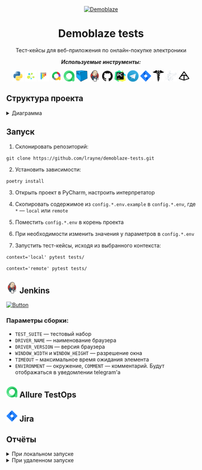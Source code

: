 <p align="center">
  <a href="https://demoblaze.com">
  <picture>
<img alt="Demoblaze" src="https://demoblaze.com/favicon.ico" width="70" height="70">
    </picture>
  </a>
</p>
<h1 align="center">
  Demoblaze tests
</h1>

<p align="center">
Тест-кейсы для веб-приложения по онлайн-покупке электроники
</p>
<p align="center"> <b><em>
Используемые инструменты:</em></b></p>
<p align="center">
<img title="Python" src="resources/icons/python.svg" height="30" width="30"/> <img title="Selene" src="resources/icons/selene.png" height="30" width="30"/>  <img title="Pytest" src="resources/icons/pytest.svg" height="30" width="30"/> <img title="Allure Report" src="resources/icons/allure-report.png" height="30" width="30"/> <img title="Allure TestOps" src="resources/icons/allure-testops.png" height="30" width="30"/> <img title="Selenoid" src="resources/icons/selenoid.png" height="30" width="30"/> <img title="Jenkins" src="resources/icons/jenkins.svg" height="30" width="30"/> <img title="GitHub" src="resources/icons/github.svg" height="30" width="30"/> <img title="Pycharm" src="resources/icons/pycharm.png" height="30" width="30"/> <img title="Telegram" src="resources/icons/telegram.png" height="30" width="30"/> <img title="Jira" src="resources/icons/jira.png" height="30" width="30"/> <img title="Requests" src="resources/icons/requests.png" height="30" width="30"/> <img title="Mimesis" src="resources/icons/mimesis.svg" height="30" width="30"/> <img title="Pydantic" src="resources/icons/pydantic.svg" height="30" width="30"/>
</p>

## Структура проекта

<details><summary>Диаграмма</summary>
<br>

```mermaid
        flowchart LR
            
        demoblaze --> tests(tests)

        demoblaze{{demoblaze-tests}} --> demoblaze_tests(demoblaze_tests)
        demoblaze_tests --> app(app.py)  

        model --> pages(pages)
        demoblaze_tests --> model(model) --> components(components)
        demoblaze_tests --> data(data) --> files(files)
        data --> other_data(...)
        model --> client(client.py)
        demoblaze_tests --> utils(utils.py)
        
        demoblaze --> settings(settings.py)
        demoblaze --> config(.config.*.env)
        demoblaze --> pyproject(pyproject.toml)
        demoblaze --> poetry(poetry.lock)

        demoblaze --> gitignore(.gitignore)
        
        demoblaze --> resources(resources) --> icons(icons)
        resources --> other_resources(...)

        demoblaze --> readme(README.md)
```
</details>

## Запуск

1. Склонировать репозиторий:

```
git clone https://github.com/lrayne/demoblaze-tests.git
```

2. Установить зависимости:

```
poetry install
```
3. Открыть проект в PyCharm, настроить интерпретатор

4. Скопировать содержимое из `config.*.env.example` в `config.*.env`, где `*` — `local` или `remote`
5. Поместить `config.*.env` в корень проекта 
6. При необходимости изменить значения у параметров в `config.*.env`

7. Запустить тест-кейсы, исходя из выбранного контекста:

```
context='local' pytest tests/
```

```
context='remote' pytest tests/
```


## <img title="Jenkins" src="resources/icons/jenkins.svg" height="30" width="30"/> Jenkins

[![Button](https://img.shields.io/badge/Открыть%20сборку-d33732)](https://jenkins.autotests.cloud/job/demoblaze-tests/)

### Параметры сборки:

- `TEST_SUITE` — тестовый набор
- `DRIVER_NAME` — наименование браузера
- `DRIVER_VERSION` — версия браузера
- `WINDOW_WIDTH` и `WINDOW_HEIGHT` — разрешение окна
- `TIMEOUT` – максимальное время ожидания элемента
- `ENVIRONMENT` — окружение, `COMMENT` — комментарий. Будут отображаться в уведомлении telegram'а



## <img title="Allure TestOps" src="resources/icons/allure-testops.png" height="30" width="30"/> Allure TestOps

## <img title="Jira" src="resources/icons/jira.png" height="30" width="30"/>  Jira


## Отчёты

<details><summary>При локальном запуске</summary>
<br>

```
allure serve allure-results/
```

В результате:

<img src="resources/allure-report-local.png">


</details>

<details><summary>При удаленном запуске</summary>

<br>[Отчёт можно посмотреть в Jenkins](https://jenkins.autotests.cloud/job/13-telegram_torsukov-unit14/10/allure/):

<img src="resources/allure-report-remote.gif">

<br>Если тест-кейсы запускались [через Jenkins](https://jenkins.autotests.cloud/job/13-telegram_torsukov-unit14/build?delay=0sec), то в чат telegram'а придёт письмо с результатами:

<img src="resources/telegram-notification.png">

А в [отчёте](https://jenkins.autotests.cloud/job/13-telegram_torsukov-unit14/10/allure/) можно будет посмотреть видео прохождения тест-кейсов:
<br>

<img src="resources/selenoid-video-attach.gif">

</details>


 

